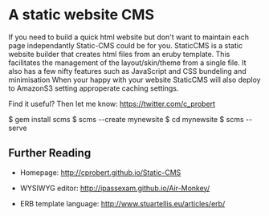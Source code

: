 A static website CMS
====================

If you need to build a quick html website but don't want to maintain each page independantly Static-CMS could be for you.
StaticCMS is a static website builder that creates html files from an eruby template.  This facilitates the management of the layout/skin/theme from a single file.
It also has a few nifty features such as JavaScript and CSS bundeling and minimisation
When your happy with your website StaticCMS will also deploy to AmazonS3 setting approperate caching settings.

Find it useful? Then let me know: https://twitter.com/c_probert

 $ gem install scms
 $ scms --create mynewsite
 $ cd mynewsite
 $ scms --serve

Further Reading
---------------

 * Homepage: http://cprobert.github.io/Static-CMS
 * WYSIWYG editor: http://ipassexam.github.io/Air-Monkey/


 * ERB template language: http://www.stuartellis.eu/articles/erb/
